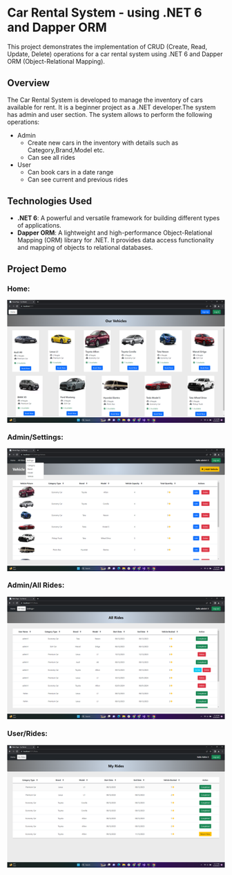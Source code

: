 # Car Rental System -  using .NET 6 and Dapper ORM

This project demonstrates the implementation of CRUD (Create, Read, Update, Delete) operations for a car rental system using .NET 6 and Dapper ORM (Object-Relational Mapping).

## Overview

The Car Rental System is developed to manage the inventory of cars available for rent. It is a beginner project as a .NET developer.The system has admin and user section. The system allows to perform the following operations:

- Admin
  - Create new cars in the inventory with details such as Category,Brand,Model etc.
  - Can see all rides
- User
  - Can book cars in a date range
  - Can see current and previous rides
## Technologies Used

- **.NET 6**: A powerful and versatile framework for building different types of applications.
- **Dapper ORM**: A lightweight and high-performance Object-Relational Mapping (ORM) library for .NET. It provides data access functionality and mapping of objects to relational databases.

## Project Demo
<h3>Home:</h3>
<img align="center" src="https://github.com/ifahim1000/Car-Rental-System/blob/main/img/home.png" alt="Home"  >

<h3>Admin/Settings:</h3>
<img align="center" src="https://github.com/ifahim1000/Car-Rental-System/blob/main/img/admin-Settings.png" alt="Settings"  >

<h3>Admin/All Rides:</h3>
<img align="center" src="https://github.com/ifahim1000/Car-Rental-System/blob/main/img/admin-Allrides.png" alt="AllRides"  >

<h3>User/Rides:</h3>
<img align="center" src="https://github.com/ifahim1000/Car-Rental-System/blob/main/img/User-Rides.png" alt="UserRides"  >
